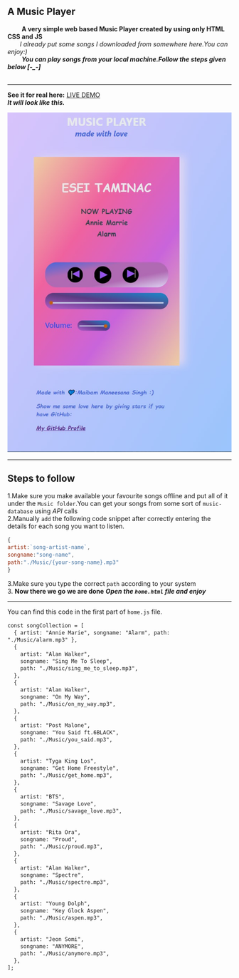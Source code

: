 ## A Music Player

&emsp;&emsp; **A very simple web based Music Player created by using only HTML CSS and JS**  
&emsp;&emsp;*I already put some songs I downloaded from somewhere here.You can enjoy:)*  
&emsp;&emsp; ***You can play songs from your local machine.Follow the steps given below [-_-]***  
&emsp;&emsp; 

---
**See it for real here:** [LIVE DEMO](http://esei-taminnac-music-player.netlify.app)  
***It will look like this.***  

![Preview](./IMAGE.jpg)
*** 
## Steps to follow 

1.Make sure you make available your favourite songs offline  and put all of it under the `Music folder`.You can get your songs from some sort of `music-database` using *API* calls    
2.Manually `add` the following code snippet after correctly entering the details for each song you want to listen.  
```js
{
artist:`song-artist-name`,
songname:"song-name",
path:"./Music/{your-song-name}.mp3"
}
```  
3.Make sure you type the correct `path` according to your system  
3. **Now there we go we are done** ***Open the `home.html` file and enjoy***


---
You can find this code in the first part of `home.js` file.
```code
const songCollection = [
  { artist: "Annie Marie", songname: "Alarm", path: "./Music/alarm.mp3" },
  {
    artist: "Alan Walker",
    songname: "Sing Me To Sleep",
    path: "./Music/sing_me_to_sleep.mp3",
  },
  {
    artist: "Alan Walker",
    songname: "On My Way",
    path: "./Music/on_my_way.mp3",
  },
  {
    artist: "Post Malone",
    songname: "You Said ft.6BLACK",
    path: "./Music/you_said.mp3",
  },
  {
    artist: "Tyga King Los",
    songname: "Get Home Freestyle",
    path: "./Music/get_home.mp3",
  },
  {
    artist: "BTS",
    songname: "Savage Love",
    path: "./Music/savage_love.mp3",
  },
  {
    artist: "Rita Ora",
    songname: "Proud",
    path: "./Music/proud.mp3",
  },
  {
    artist: "Alan Walker",
    songname: "Spectre",
    path: "./Music/spectre.mp3",
  },
  {
    artist: "Young Dolph",
    songname: "Key Glock Aspen",
    path: "./Music/aspen.mp3",
  },
  {
    artist: "Jeon Somi",
    songname: "ANYMORE",
    path: "./Music/anymore.mp3",
  },
];
```
